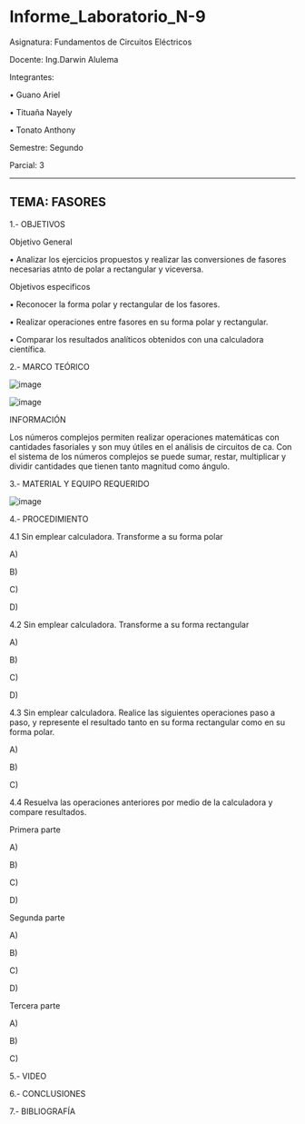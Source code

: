 # Informe_Laboratorio_N-9

Asignatura: Fundamentos de Circuitos Eléctricos

Docente: Ing.Darwin Alulema

Integrantes:

• Guano Ariel

• Tituaña Nayely

• Tonato Anthony

Semestre: Segundo

Parcial: 3

--------------------------------------------------------------------------------
TEMA: FASORES
--------------------------------------------------------------------------------

1.- OBJETIVOS

Objetivo General

• Analizar los ejercicios propuestos y realizar las conversiones de fasores necesarias atnto de polar a rectangular y viceversa.

Objetivos especificos

• Reconocer la forma polar y rectangular de los fasores.

• Realizar operaciones entre fasores en su forma polar y rectangular.

• Comparar los resultados analíticos obtenidos con una calculadora científica.

2.- MARCO TEÓRICO

![image](https://user-images.githubusercontent.com/105722861/186796038-457b5663-6f04-4095-8cf4-219cabff1581.png)

![image](https://user-images.githubusercontent.com/105722861/186796173-ee04de11-bcdf-4ec3-a99d-95172eb3865c.png)

INFORMACIÓN 

Los números complejos permiten realizar operaciones matemáticas con cantidades fasoriales y son muy útiles en el análisis de circuitos de ca. Con el sistema de los números complejos se puede sumar, restar, multiplicar y dividir cantidades que tienen tanto magnitud como ángulo.

3.- MATERIAL Y EQUIPO REQUERIDO 

![image](https://user-images.githubusercontent.com/105722861/186796693-66fddc2d-58b0-439e-b78e-2d14492c6c31.png)

4.- PROCEDIMIENTO 

4.1 Sin emplear calculadora. Transforme a su forma polar

A)

B)

C)

D)

4.2 Sin emplear calculadora. Transforme a su forma rectangular

A)

B)

C)

D)

4.3 Sin emplear calculadora. Realice las siguientes operaciones paso a paso, y
represente el resultado tanto en su forma rectangular como en su forma polar.

A)

B)

C)

4.4 Resuelva las operaciones anteriores por medio de la calculadora y compare
resultados.

Primera parte 

A)

B)

C)

D)

Segunda parte

A)

B)

C)

D)

Tercera parte 

A)

B)

C)

5.- VIDEO

6.- CONCLUSIONES

7.- BIBLIOGRAFÍA 
